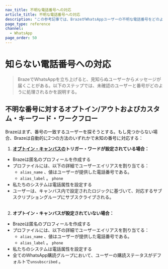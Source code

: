 ```yaml
---
nav_title: 不明な電話番号への対応
article_title: 不明な電話番号への対応
description: "この参考記事では、BrazeがWhatsAppユーザーの不明な電話番号をどのように処理するかについて説明する。"
page_type: reference
channel:
  - WhatsApp
page_order: 50
---
```


# 知らない電話番号への対応

> BrazeでWhatsAppを立ち上げると、見知らぬユーザーからメッセージが届くことがある。以下のステップでは、未確認のユーザーと番号がどのように処理されるかを説明する。

## 不明な番号に対するオプトイン/アウトおよびカスタム・キーワード・ワークフロー

Brazeはまず、番号の一致するユーザーを探そうとする。もし見つからない場合、Brazeは自動的に2つの方法のいずれかで未知の番号に対応する：

1. **[オプトイン・キャンバスの]({{site.baseurl}}/user_guide/message_building_by_channel/whatsapp/message_processing/opt-ins_and_opt-outs/)トリガー・ワードが設定されている場合：**
- Brazeは匿名のプロフィールを作成する
- プロファイルには、以下の詳細でユーザーエイリアスを割り当てる：
  - `alias_name` 、値はユーザーが提供した電話番号である。
  - `alias_label` 。 `phone`
- 私たちのシステムは電話属性を設定する
- ユーザーは、キャンバス内で設定されたロジックに基づいて、対応するサブスクリプショングループにサブスクライブされる。<br><br>
2. **オプトイン・キャンバスが設定されていない場合：**
- Brazeは匿名のプロフィールを作成する
- プロファイルには、以下の詳細でユーザーエイリアスを割り当てる：
  - `alias_name` 、値はユーザーが提供した電話番号である。
  - `alias_label` 。 `phone`
- 私たちのシステムは電話属性を設定する
- 全てのWhatsApp購読グループにおいて、ユーザーの購読ステータスがデフォルトで`unsubscribed` 。<br><br>

